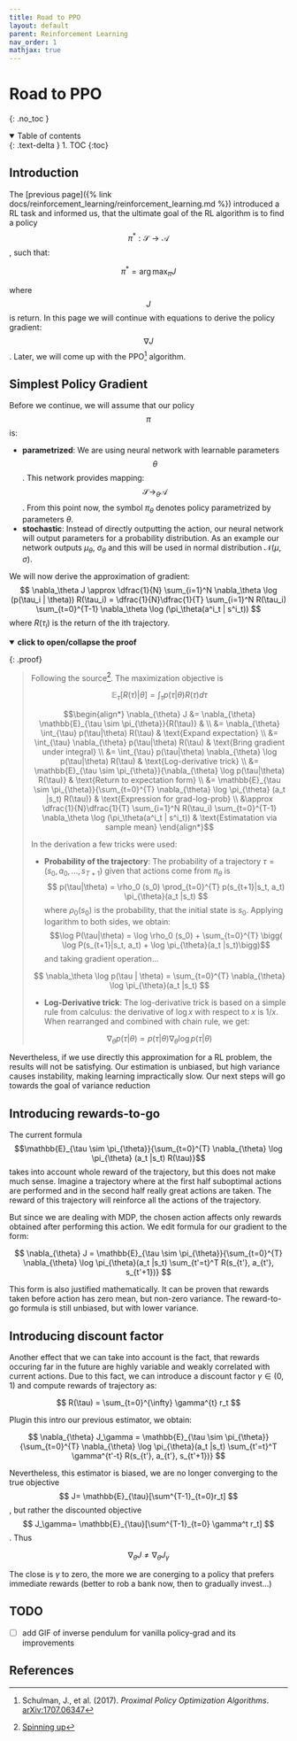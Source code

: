 ```yaml
---
title: Road to PPO
layout: default
parent: Reinforcement Learning
nav_order: 1
mathjax: true
---
```


# Road to PPO

{: .no_toc }

<details open markdown="block">
  <summary>
    Table of contents
  </summary>
  {: .text-delta }
1. TOC
{:toc}
</details>

## Introduction

The [previous page]({% link docs/reinforcement_learning/reinforcement_learning.md %}) introduced a RL task and informed us, that the ultimate goal of the RL algorithm is to find a policy $$\pi^*: \mathcal{S} \rightarrow \mathcal{A}$$, such that:

$$\pi^* = \arg \max_\pi J$$

where $$J$$ is return.
In this page we will continue with equations to derive the policy gradient: $$\nabla J $$. Later, we will come up with the PPO[^1] algorithm.

## Simplest Policy Gradient

Before we continue, we will assume that our policy $$ \pi $$ is:

- **parametrized**: We are using neural network with learnable parameters $$\theta$$. This network provides mapping: $$\mathcal{S} \rightarrow_\theta \mathcal{A}$$. From this point now, the symbol $\pi_\theta$ denotes policy parametrized by parameters $\theta$.
- **stochastic**: Instead of directly outputting the action, our neural network will output parameters for a probability distribution. As an example our network outputs $\mu_\theta$, $\sigma_\theta$ and this will be used in normal distribution $\mathcal{N}(\mu,\sigma)$.

We will now derive the approximation of gradient:
$$ \nabla_\theta J \approx \dfrac{1}{N} \sum_{i=1}^N \nabla_\theta \log (p(\tau_i | \theta)) R(\tau_i) = \dfrac{1}{N}\dfrac{1}{T} \sum_{i=1}^N R(\tau_i) \sum_{t=0}^{T-1} \nabla_\theta \log (\pi_\theta(a^i_t | s^i_t)) $$
where $R(\tau_i)$ is the return of the ith trajectory.

<details open markdown="block"><summary><b>click to open/collapse the proof</b></summary>

{: .proof}
> Following the source[^2]. The maximization objective is
>
>$$
>\mathbb{E}_\tau[R(\tau)|\theta] = \int_\tau p(\tau | \theta) R(\tau) d\tau
>$$
>
>$$\begin{align*}
>\nabla_{\theta} J &= \nabla_{\theta} \mathbb{E}_{\tau \sim \pi_{\theta}}{R(\tau)} & \\
>&= \nabla_{\theta} \int_{\tau} p(\tau|\theta) R(\tau) & \text{Expand expectation} \\
>&= \int_{\tau} \nabla_{\theta} p(\tau|\theta) R(\tau) & \text{Bring gradient under integral} \\
>&= \int_{\tau} p(\tau|\theta) \nabla_{\theta} \log p(\tau|\theta) R(\tau) & \text{Log-derivative trick} \\
>&= \mathbb{E}_{\tau \sim \pi_{\theta}}{\nabla_{\theta} \log p(\tau|\theta) R(\tau)} & \text{Return to expectation form} \\
> &= \mathbb{E}_{\tau \sim \pi_{\theta}}{\sum_{t=0}^{T} \nabla_{\theta} \log \pi_{\theta} (a_t |s_t) R(\tau)} & \text{Expression for grad-log-prob} \\
> &\approx  \dfrac{1}{N}\dfrac{1}{T} \sum_{i=1}^N R(\tau_i) \sum_{t=0}^{T-1} \nabla_\theta \log (\pi_\theta(a^i_t | s^i_t)) & \text{Estimatation via sample mean}
>\end{align*}$$
>
>In the derivation a few tricks were used:
> - **Probability of the trajectory**: The probability of a trajectory $\tau = (s_0, a_0, ..., s_{T+1})$ given that actions  come from $\pi_{\theta}$ is
> $$ p(\tau|\theta) = \rho_0 (s_0) \prod_{t=0}^{T} p(s_{t+1}|s_t, a_t) \pi_{\theta}(a_t |s_t) $$
> where $\rho_0 (s_0)$ is the probability, that the initial state is $s_0$. Applying logarithm to both sides, we obtain:  
> $$\log P(\tau|\theta) = \log \rho_0 (s_0) + \sum_{t=0}^{T} \bigg( \log P(s_{t+1}|s_t, a_t)  + \log \pi_{\theta}(a_t |s_t)\bigg)$$
> and taking gradient operation...
>
>$$ \nabla_\theta \log p(\tau | \theta) = \sum_{t=0}^{T} \nabla_{\theta} \log \pi_{\theta}(a_t |s_t)  $$
>
> - **Log-Derivative trick**: The log-derivative trick is based on a simple rule from calculus: the derivative of $\log x$ with respect to $x$ is $1/x$. When rearranged and combined with chain rule, we get:
>
> $$ \nabla_{\theta} p(\tau | \theta) = p(\tau | \theta) \nabla_{\theta} \log p(\tau | \theta) $$
>
</details>

Nevertheless, if we use directly this approximation for a RL problem, the results will not be satisfying. Our estimation is unbiased, but high variance causes instability, making learning impractically slow. Our next steps will go towards the goal of variance reduction

## Introducing rewards-to-go

The current formula
$$\mathbb{E}_{\tau \sim \pi_{\theta}}{\sum_{t=0}^{T} \nabla_{\theta} \log \pi_{\theta} (a_t |s_t) R(\tau)}$$ takes into account whole reward of the trajectory, but this does not make much sense. Imagine a trajectory where at the first half suboptimal actions are performed and in the second half really great actions are taken. The reward of this trajectory will reinforce all the actions of the trajectory.

But since we are dealing with MDP, the chosen action affects only rewards obtained after performing this action.
We edit formula for our gradient to the form:

$$ \nabla_{\theta} J = \mathbb{E}_{\tau \sim \pi_{\theta}}{\sum_{t=0}^{T} \nabla_{\theta} \log \pi_{\theta}(a_t |s_t) \sum_{t'=t}^T R(s_{t'}, a_{t'}, s_{t'+1})} $$

This form is also justified mathematically. It can be proven that rewards taken before action has zero mean, but non-zero variance. The reward-to-go formula is still unbiased, but with lower variance.  

## Introducing discount factor

Another effect that we can take into account is the fact, that rewards occuring far in the future are highly variable and weakly correlated with current actions. Due to this fact, we can introduce a discount factor $\gamma \in (0,1)$ and compute rewards of trajectory as:

$$ R(\tau) = \sum_{t=0}^{\infty} \gamma^{t} r_t $$

Plugin this intro our previous estimator, we obtain:

$$ \nabla_{\theta} J_\gamma = \mathbb{E}_{\tau \sim \pi_{\theta}}{\sum_{t=0}^{T} \nabla_{\theta} \log \pi_{\theta}(a_t |s_t) \sum_{t'=t}^T \gamma^{t'-t} R(s_{t'}, a_{t'}, s_{t'+1})}  $$

Nevertheless, this estimator is biased, we are no longer converging to the true objective
$$
 J= \mathbb{E}_{\tau}[\sum^{T-1}_{t=0}r_t]
 $$, but rather the discounted objective $$
 J_\gamma= \mathbb{E}_{\tau}[\sum^{T-1}_{t=0}  \gamma^t r_t]
 $$. Thus

 $$
\nabla_\theta J \neq \nabla_\theta J_\gamma
 $$

The close is $\gamma$ to zero, the more we are conerging to a policy that prefers immediate rewards (better to rob a bank now, then to gradually invest...)

## TODO

- [ ] add GIF of inverse pendulum for vanilla policy-grad and its improvements

## References

[^1]: Schulman, J., et al. (2017). *Proximal Policy Optimization Algorithms*. [arXiv:1707.06347](https://arxiv.org/abs/1707.06347)
[^2]: [Spinning up](https://spinningup.openai.com/en/latest/spinningup/rl_intro3.html)
